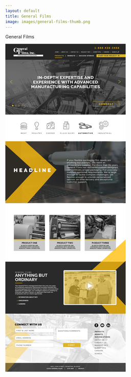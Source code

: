 ```yaml
---
layout: default
title: General Films
image: images/general-films-thumb.png
---
```

General Films

![General Films Photo 1](/images/general-films-1.jpg)
